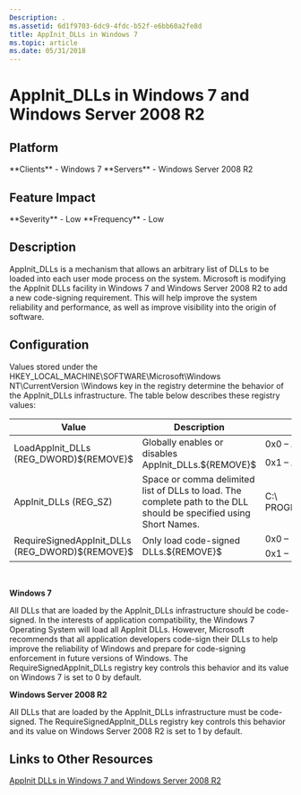 ```yaml
---
Description: .
ms.assetid: 6d1f9703-6dc9-4fdc-b52f-e6bb60a2fe8d
title: AppInit_DLLs in Windows 7
ms.topic: article
ms.date: 05/31/2018
---
```


# AppInit\_DLLs in Windows 7 and Windows Server 2008 R2

## Platform

<dl> **Clients** - Windows 7  
**Servers** - Windows Server 2008 R2  
</dl>

## Feature Impact

<dl> **Severity** - Low  
**Frequency** - Low  
</dl>

## Description

AppInit\_DLLs is a mechanism that allows an arbitrary list of DLLs to be loaded into each user mode process on the system. Microsoft is modifying the AppInit DLLs facility in Windows 7 and Windows Server 2008 R2 to add a new code-signing requirement. This will help improve the system reliability and performance, as well as improve visibility into the origin of software.

## Configuration

Values stored under the HKEY\_LOCAL\_MACHINE\\SOFTWARE\\Microsoft\\Windows NT\\CurrentVersion \\Windows key in the registry determine the behavior of the AppInit\_DLLs infrastructure. The table below describes these registry values:



<table>
<thead>
<tr class="header">
<th>Value</th>
<th>Description</th>
<th>Sample Values</th>
</tr>
</thead>
<tbody>
<tr class="odd">
<td rowspan="2">LoadAppInit_DLLs (REG_DWORD)${REMOVE}$<br />
</td>
<td rowspan="2">Globally enables or disables AppInit_DLLs.${REMOVE}$<br />
</td>
<td>0x0 – AppInit_DLLs are disabled.</td>
</tr>
<tr class="even">
<td>0x1 – AppInit_DLLs are enabled.</td>


</tr>
<tr class="odd">
<td>AppInit_DLLs (REG_SZ)</td>
<td>Space or comma delimited list of DLLs to load. The complete path to the DLL should be specified using Short Names.</td>
<td>C:\ PROGRA~1\WID288~1\MICROS~1.DLL</td>
</tr>
<tr class="even">
<td rowspan="2">RequireSignedAppInit_DLLs (REG_DWORD)${REMOVE}$<br />
</td>
<td rowspan="2">Only load code-signed DLLs.${REMOVE}$<br />
</td>
<td>0x0 – Load any DLLs.</td>
</tr>
<tr class="odd">
<td>0x1 – Load only code-signed DLLs.</td>


</tr>
</tbody>
</table>



 

**Windows 7**

All DLLs that are loaded by the AppInit\_DLLs infrastructure should be code-signed. In the interests of application compatibility, the Windows 7 Operating System will load all AppInit DLLs. However, Microsoft recommends that all application developers code-sign their DLLs to help improve the reliability of Windows and prepare for code-signing enforcement in future versions of Windows. The RequireSignedAppInit\_DLLs registry key controls this behavior and its value on Windows 7 is set to 0 by default.

**Windows Server 2008 R2**

All DLLs that are loaded by the AppInit\_DLLs infrastructure must be code-signed. The RequireSignedAppInit\_DLLs registry key controls this behavior and its value on Windows Server 2008 R2 is set to 1 by default.

## Links to Other Resources

<dl>

[AppInit DLLs in Windows 7 and Windows Server 2008 R2](https://docs.microsoft.com/windows-hardware/drivers/install/)  
</dl>

 

 
